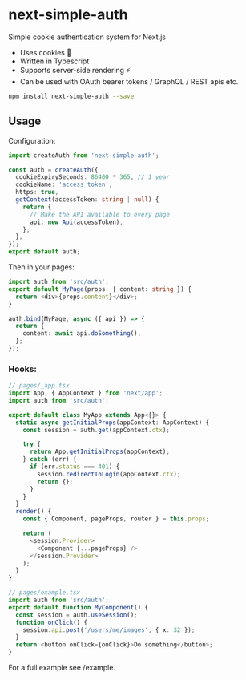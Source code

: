 # next-simple-auth

Simple cookie authentication system for Next.js

- Uses cookies 🍪
- Written in Typescript
- Supports server-side rendering ⚡️
- Can be used with OAuth bearer tokens / GraphQL / REST apis etc.

```bash
npm install next-simple-auth --save
```

## Usage

Configuration:

```typescript
import createAuth from 'next-simple-auth';

const auth = createAuth({
  cookieExpirySeconds: 86400 * 365, // 1 year
  cookieName: 'access_token',
  https: true,
  getContext(accessToken: string | null) {
    return {
      // Make the API available to every page
      api: new Api(accessToken),
    };
  },
});
export default auth;

```
Then in your pages:

```typescript
import auth from 'src/auth';
export default MyPage(props: { content: string }) {
  return <div>{props.content}</div>;
}

auth.bind(MyPage, async ({ api }) => {
  return {
    content: await api.doSomething(),
  };
});
```

### Hooks:

```typescript
// pages/_app.tsx
import App, { AppContext } from 'next/app';
import auth from 'src/auth';

export default class MyApp extends App<{}> {
  static async getInitialProps(appContext: AppContext) {
    const session = auth.get(appContext.ctx);

    try {
      return App.getInitialProps(appContext);
    } catch (err) {
      if (err.status === 401) {
        session.redirectToLogin(appContext.ctx);
        return {};
      }
    }
  }
  render() {
    const { Component, pageProps, router } = this.props;

    return (
      <session.Provider>
        <Component {...pageProps} />
      </session.Provider>
    );
  }
}

// pages/example.tsx
import auth from 'src/auth';
export default function MyComponent() {
  const session = auth.useSession();
  function onClick() {
    session.api.post('/users/me/images', { x: 32 });
  }
  return <button onClick={onClick}>Do something</button>;
}
```


For a full example see /example.

